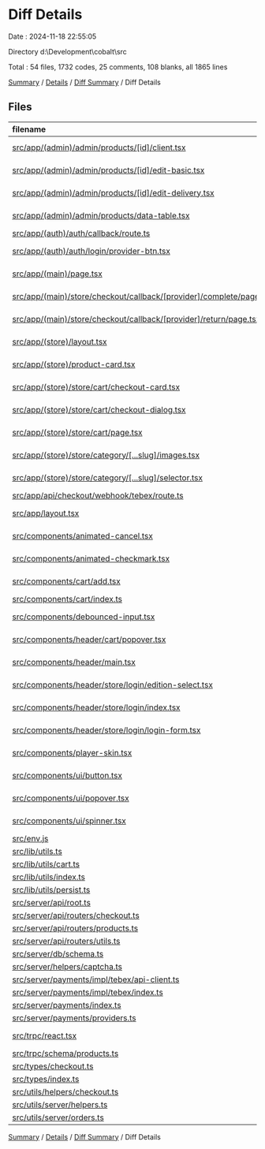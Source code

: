 # Diff Details

Date : 2024-11-18 22:55:05

Directory d:\\Development\\cobalt\\src

Total : 54 files,  1732 codes, 25 comments, 108 blanks, all 1865 lines

[Summary](results.md) / [Details](details.md) / [Diff Summary](diff.md) / Diff Details

## Files
| filename | language | code | comment | blank | total |
| :--- | :--- | ---: | ---: | ---: | ---: |
| [src/app/(admin)/admin/products/[id]/client.tsx](/src/app/(admin)/admin/products/%5Bid%5D/client.tsx) | TypeScript JSX | 2 | 0 | -1 | 1 |
| [src/app/(admin)/admin/products/[id]/edit-basic.tsx](/src/app/(admin)/admin/products/%5Bid%5D/edit-basic.tsx) | TypeScript JSX | -12 | 12 | 0 | 0 |
| [src/app/(admin)/admin/products/[id]/edit-delivery.tsx](/src/app/(admin)/admin/products/%5Bid%5D/edit-delivery.tsx) | TypeScript JSX | 185 | 0 | 5 | 190 |
| [src/app/(admin)/admin/products/data-table.tsx](/src/app/(admin)/admin/products/data-table.tsx) | TypeScript JSX | 0 | 0 | 1 | 1 |
| [src/app/(auth)/auth/callback/route.ts](/src/app/(auth)/auth/callback/route.ts) | TypeScript | -3 | 4 | 0 | 1 |
| [src/app/(auth)/auth/login/provider-btn.tsx](/src/app/(auth)/auth/login/provider-btn.tsx) | TypeScript JSX | 1 | 0 | 0 | 1 |
| [src/app/(main)/page.tsx](/src/app/(main)/page.tsx) | TypeScript JSX | -1 | 0 | 0 | -1 |
| [src/app/(main)/store/checkout/callback/[provider]/complete/page.tsx](/src/app/(main)/store/checkout/callback/%5Bprovider%5D/complete/page.tsx) | TypeScript JSX | 43 | 0 | 2 | 45 |
| [src/app/(main)/store/checkout/callback/[provider]/return/page.tsx](/src/app/(main)/store/checkout/callback/%5Bprovider%5D/return/page.tsx) | TypeScript JSX | 29 | 0 | 2 | 31 |
| [src/app/(store)/layout.tsx](/src/app/(store)/layout.tsx) | TypeScript JSX | -2 | 0 | 0 | -2 |
| [src/app/(store)/product-card.tsx](/src/app/(store)/product-card.tsx) | TypeScript JSX | 6 | 0 | 1 | 7 |
| [src/app/(store)/store/cart/checkout-card.tsx](/src/app/(store)/store/cart/checkout-card.tsx) | TypeScript JSX | 130 | 1 | 5 | 136 |
| [src/app/(store)/store/cart/checkout-dialog.tsx](/src/app/(store)/store/cart/checkout-dialog.tsx) | TypeScript JSX | 21 | 0 | 1 | 22 |
| [src/app/(store)/store/cart/page.tsx](/src/app/(store)/store/cart/page.tsx) | TypeScript JSX | 126 | 0 | 5 | 131 |
| [src/app/(store)/store/category/[...slug]/images.tsx](/src/app/(store)/store/category/%5B...slug%5D/images.tsx) | TypeScript JSX | -1 | 0 | 0 | -1 |
| [src/app/(store)/store/category/[...slug]/selector.tsx](/src/app/(store)/store/category/%5B...slug%5D/selector.tsx) | TypeScript JSX | 4 | 0 | 0 | 4 |
| [src/app/api/checkout/webhook/tebex/route.ts](/src/app/api/checkout/webhook/tebex/route.ts) | TypeScript | 154 | 1 | 8 | 163 |
| [src/app/layout.tsx](/src/app/layout.tsx) | TypeScript JSX | 3 | 0 | 0 | 3 |
| [src/components/animated-cancel.tsx](/src/components/animated-cancel.tsx) | TypeScript JSX | 53 | 0 | 4 | 57 |
| [src/components/animated-checkmark.tsx](/src/components/animated-checkmark.tsx) | TypeScript JSX | 54 | 0 | 4 | 58 |
| [src/components/cart/add.tsx](/src/components/cart/add.tsx) | TypeScript JSX | 29 | 1 | 0 | 30 |
| [src/components/cart/index.ts](/src/components/cart/index.ts) | TypeScript | 27 | 0 | 3 | 30 |
| [src/components/debounced-input.tsx](/src/components/debounced-input.tsx) | TypeScript JSX | 25 | 0 | 1 | 26 |
| [src/components/header/cart/popover.tsx](/src/components/header/cart/popover.tsx) | TypeScript JSX | 92 | 0 | 2 | 94 |
| [src/components/header/main.tsx](/src/components/header/main.tsx) | TypeScript JSX | 19 | 0 | 0 | 19 |
| [src/components/header/store/login/edition-select.tsx](/src/components/header/store/login/edition-select.tsx) | TypeScript JSX | 1 | 0 | 0 | 1 |
| [src/components/header/store/login/index.tsx](/src/components/header/store/login/index.tsx) | TypeScript JSX | 13 | 0 | 0 | 13 |
| [src/components/header/store/login/login-form.tsx](/src/components/header/store/login/login-form.tsx) | TypeScript JSX | 59 | 0 | 3 | 62 |
| [src/components/player-skin.tsx](/src/components/player-skin.tsx) | TypeScript JSX | 17 | 1 | 0 | 18 |
| [src/components/ui/button.tsx](/src/components/ui/button.tsx) | TypeScript JSX | 1 | 0 | 0 | 1 |
| [src/components/ui/popover.tsx](/src/components/ui/popover.tsx) | TypeScript JSX | 26 | 0 | 8 | 34 |
| [src/components/ui/spinner.tsx](/src/components/ui/spinner.tsx) | TypeScript JSX | 46 | 0 | 0 | 46 |
| [src/env.js](/src/env.js) | JavaScript | 17 | 0 | 0 | 17 |
| [src/lib/utils.ts](/src/lib/utils.ts) | TypeScript | -5 | 0 | -2 | -7 |
| [src/lib/utils/cart.ts](/src/lib/utils/cart.ts) | TypeScript | 9 | 0 | 1 | 10 |
| [src/lib/utils/index.ts](/src/lib/utils/index.ts) | TypeScript | 8 | 0 | 3 | 11 |
| [src/lib/utils/persist.ts](/src/lib/utils/persist.ts) | TypeScript | 20 | 1 | 5 | 26 |
| [src/server/api/root.ts](/src/server/api/root.ts) | TypeScript | 4 | 0 | 0 | 4 |
| [src/server/api/routers/checkout.ts](/src/server/api/routers/checkout.ts) | TypeScript | 33 | 0 | 2 | 35 |
| [src/server/api/routers/products.ts](/src/server/api/routers/products.ts) | TypeScript | 14 | 0 | -1 | 13 |
| [src/server/api/routers/utils.ts](/src/server/api/routers/utils.ts) | TypeScript | 16 | 0 | 1 | 17 |
| [src/server/db/schema.ts](/src/server/db/schema.ts) | TypeScript | 38 | 1 | 4 | 43 |
| [src/server/helpers/captcha.ts](/src/server/helpers/captcha.ts) | TypeScript | 19 | 0 | 1 | 20 |
| [src/server/payments/impl/tebex/api-client.ts](/src/server/payments/impl/tebex/api-client.ts) | TypeScript | 157 | 0 | 10 | 167 |
| [src/server/payments/impl/tebex/index.ts](/src/server/payments/impl/tebex/index.ts) | TypeScript | 50 | 0 | 4 | 54 |
| [src/server/payments/index.ts](/src/server/payments/index.ts) | TypeScript | 82 | 1 | 9 | 92 |
| [src/server/payments/providers.ts](/src/server/payments/providers.ts) | TypeScript | 11 | 0 | 2 | 13 |
| [src/trpc/react.tsx](/src/trpc/react.tsx) | TypeScript JSX | 2 | 0 | 0 | 2 |
| [src/trpc/schema/products.ts](/src/trpc/schema/products.ts) | TypeScript | 2 | 0 | 0 | 2 |
| [src/types/checkout.ts](/src/types/checkout.ts) | TypeScript | 15 | 0 | 2 | 17 |
| [src/types/index.ts](/src/types/index.ts) | TypeScript | 9 | 0 | 2 | 11 |
| [src/utils/helpers/checkout.ts](/src/utils/helpers/checkout.ts) | TypeScript | 4 | 0 | 3 | 7 |
| [src/utils/server/helpers.ts](/src/utils/server/helpers.ts) | TypeScript | 49 | 0 | 1 | 50 |
| [src/utils/server/orders.ts](/src/utils/server/orders.ts) | TypeScript | 31 | 2 | 7 | 40 |

[Summary](results.md) / [Details](details.md) / [Diff Summary](diff.md) / Diff Details